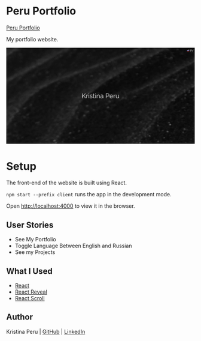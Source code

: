 # Peru Portfolio

[Peru Portfolio](https://beforeidieapp.herokuapp.com/)

My portfolio website.

![Portfolio](./client/src/images/1.png)

# Setup

The front-end of the website is built using React.

`npm start --prefix client` runs the app in the development mode.

Open [http://localhost:4000](http://localhost:4000) to view it in the browser.

## User Stories
* See My Portfolio
* Toggle Language Between English and Russian
* See my Projects

## What I Used

* [React](https://github.com/facebook/create-react-app)
* [React Reveal](https://github.com/rnosov/react-reveal)
* [React Scroll](https://github.com/1000ship/react-scroll-motion)

## Author

Kristina Peru | [GitHub](https://github.com/krisperu) | [LinkedIn](https://www.linkedin.com/in/kristina-peru-205557189/)
